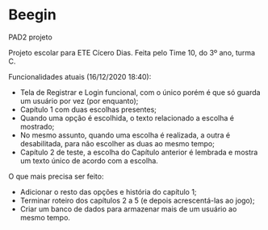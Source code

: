 # Beegin
PAD2 projeto

Projeto escolar para ETE Cícero Dias.
Feita pelo Time 10, do 3º ano, turma C.

Funcionalidades atuais (16/12/2020 18:40):
- Tela de Registrar e Login funcional, com o único porém é que só guarda um usuário por vez (por enquanto);
- Capítulo 1 com duas escolhas presentes;
- Quando uma opção é escolhida, o texto relacionado a escolha é mostrado;
- No mesmo assunto, quando uma escolha é realizada, a outra é desabilitada, para não escolher as duas ao mesmo tempo;
- Capítulo 2 de teste, a escolha do Capítulo anterior é lembrada e mostra um texto único de acordo com a escolha.

O que mais precisa ser feito:
- Adicionar o resto das opções e história do capítulo 1;
- Terminar roteiro dos capítulos 2 a 5 (e depois acrescentá-las ao jogo);
- Criar um banco de dados para armazenar mais de um usuário ao mesmo tempo.
